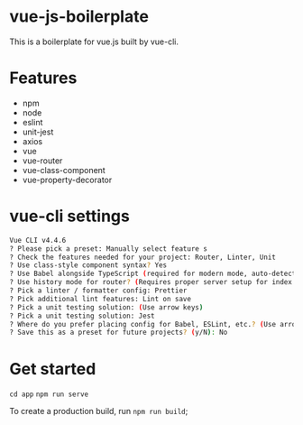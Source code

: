 # vue-js-boilerplate
This is a boilerplate for vue.js built by vue-cli.

# Features
- npm
- node
- eslint
- unit-jest
- axios
- vue
- vue-router
- vue-class-component
- vue-property-decorator

# vue-cli settings
```sh
Vue CLI v4.4.6
? Please pick a preset: Manually select feature s
? Check the features needed for your project: Router, Linter, Unit
? Use class-style component syntax? Yes
? Use Babel alongside TypeScript (required for modern mode, auto-detected polyfills, transpiling JSX)? No
? Use history mode for router? (Requires proper server setup for index fallback in production) Yes
? Pick a linter / formatter config: Prettier
? Pick additional lint features: Lint on save
? Pick a unit testing solution: (Use arrow keys)
? Pick a unit testing solution: Jest
? Where do you prefer placing config for Babel, ESLint, etc.? (Use arrow keys): In dedicated config files 
? Save this as a preset for future projects? (y/N): No
```

# Get started
`cd app`
`npm run serve`

To create a production build, run `npm run build`;